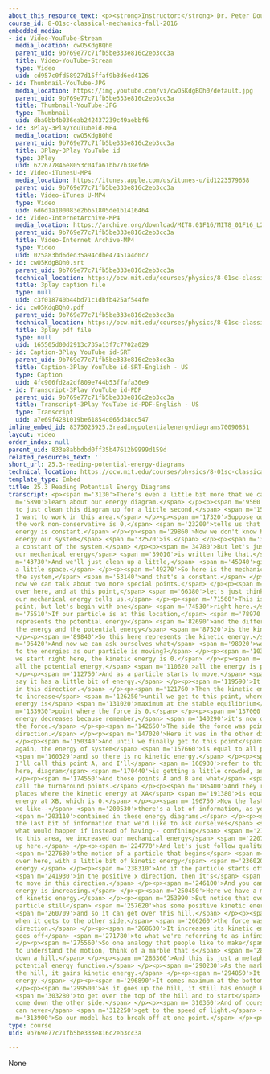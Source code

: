 ```yaml
---
about_this_resource_text: <p><strong>Instructor:</strong> Dr. Peter Dourmashkin</p>
course_id: 8-01sc-classical-mechanics-fall-2016
embedded_media:
- id: Video-YouTube-Stream
  media_location: cwO5KdgBQh0
  parent_uid: 9b769e77c71fb5be333e816c2eb3cc3a
  title: Video-YouTube-Stream
  type: Video
  uid: cd957c0fd58927d15ffaf9b3d6ed4126
- id: Thumbnail-YouTube-JPG
  media_location: https://img.youtube.com/vi/cwO5KdgBQh0/default.jpg
  parent_uid: 9b769e77c71fb5be333e816c2eb3cc3a
  title: Thumbnail-YouTube-JPG
  type: Thumbnail
  uid: dba0bb4b036eab242437239c49aebbf6
- id: 3Play-3PlayYouTubeid-MP4
  media_location: cwO5KdgBQh0
  parent_uid: 9b769e77c71fb5be333e816c2eb3cc3a
  title: 3Play-3Play YouTube id
  type: 3Play
  uid: 622677846e8053c04fa61bb77b38efde
- id: Video-iTunesU-MP4
  media_location: https://itunes.apple.com/us/itunes-u/id1223579658
  parent_uid: 9b769e77c71fb5be333e816c2eb3cc3a
  title: Video-iTunes U-MP4
  type: Video
  uid: 6d6d1a100083e2bb51805de1b1416464
- id: Video-InternetArchive-MP4
  media_location: https://archive.org/download/MIT8.01F16/MIT8_01F16_L25v03_360p.mp4
  parent_uid: 9b769e77c71fb5be333e816c2eb3cc3a
  title: Video-Internet Archive-MP4
  type: Video
  uid: 025a83bd6ded35a94cdbe47451a4d0c7
- id: cwO5KdgBQh0.srt
  parent_uid: 9b769e77c71fb5be333e816c2eb3cc3a
  technical_location: https://ocw.mit.edu/courses/physics/8-01sc-classical-mechanics-fall-2016/week-8-potential-energy-and-energy-conservation/25.3-reading-potential-energy-diagrams/25.3-reading-potential-energy-diagrams/cwO5KdgBQh0.srt
  title: 3play caption file
  type: null
  uid: c3f018740b44bd71c1dbfb425af544fe
- id: cwO5KdgBQh0.pdf
  parent_uid: 9b769e77c71fb5be333e816c2eb3cc3a
  technical_location: https://ocw.mit.edu/courses/physics/8-01sc-classical-mechanics-fall-2016/week-8-potential-energy-and-energy-conservation/25.3-reading-potential-energy-diagrams/25.3-reading-potential-energy-diagrams/cwO5KdgBQh0.pdf
  title: 3play pdf file
  type: null
  uid: 165505d00d2913c735a13f7c7702a029
- id: Caption-3Play YouTube id-SRT
  parent_uid: 9b769e77c71fb5be333e816c2eb3cc3a
  title: Caption-3Play YouTube id-SRT-English - US
  type: Caption
  uid: 4fc906fd2a2df809e744b53ffafa36e9
- id: Transcript-3Play YouTube id-PDF
  parent_uid: 9b769e77c71fb5be333e816c2eb3cc3a
  title: Transcript-3Play YouTube id-PDF-English - US
  type: Transcript
  uid: a7e69f4281019be61854c065d38cc547
inline_embed_id: 8375025925.3readingpotentialenergydiagrams70090851
layout: video
order_index: null
parent_uid: 833e8abbdbd0ff35b47612b9999d159d
related_resources_text: ''
short_url: 25.3-reading-potential-energy-diagrams
technical_location: https://ocw.mit.edu/courses/physics/8-01sc-classical-mechanics-fall-2016/week-8-potential-energy-and-energy-conservation/25.3-reading-potential-energy-diagrams/25.3-reading-potential-energy-diagrams
template_type: Embed
title: 25.3 Reading Potential Energy Diagrams
transcript: <p><span m='3130'>There's even a little bit more that we can</span> <span
  m='5890'>learn about our energy diagram.</span> </p><p><span m='9560'>And I'd like
  to just clean this diagram up for a little second,</span> <span m='15280'>because
  I want to work in this area.</span> </p><p><span m='17320'>Suppose our system, because
  the work non-conservative is 0,</span> <span m='23200'>tells us that the mechanical
  energy is constant.</span> </p><p><span m='29860'>Now we don't know how much mechanical
  energy our system</span> <span m='32570'>is.</span> </p><p><span m='33070'>That's
  a constant of the system.</span> </p><p><span m='34780'>But let's just suppose that
  our mechanical energy</span> <span m='39010'>is written like that.</span> </p><p><span
  m='43730'>And we'll just clean up a little,</span> <span m='45940'>give ourselves
  a little space.</span> </p><p><span m='49270'>So here is the mechanical energy of
  the system,</span> <span m='53140'>and that's a constant.</span> </p><p><span m='55160'>And
  now we can talk about two more special points.</span> </p><p><span m='60510'>A point
  over here, and at this point,</span> <span m='66380'>let's just think about what
  our mechanical energy tells us.</span> </p><p><span m='71560'>This is a special
  point, but let's begin with one</span> <span m='74530'>right here.</span> </p><p><span
  m='75510'>If our particle is at this location,</span> <span m='78970'>then this
  represents the potential energy</span> <span m='82690'>and the difference between
  the energy and the potential energy</span> <span m='87520'>is the kinetic energy.</span>
  </p><p><span m='89840'>So this here represents the kinetic energy.</span> </p><p><span
  m='96420'>And now we can ask ourselves what</span> <span m='98920'>would happen
  to the energies as our particle is moving?</span> </p><p><span m='103670'>So if
  we start right here, the kinetic energy is 0.</span> </p><p><span m='108340'>Because
  all the potential energy,</span> <span m='110620'>all the energy is potential.</span>
  </p><p><span m='112750'>And as a particle starts to move,</span> <span m='116450'>let's
  say it has a little bit of energy.</span> </p><p><span m='119590'>It starts to move
  in this direction.</span> </p><p><span m='121760'>Then the kinetic energy starts
  to increase</span> <span m='126250'>until we get to this point, where the kinetic
  energy is</span> <span m='131020'>maximum at the stable equilibrium</span> <span
  m='133930'>point where the force is 0.</span> </p><p><span m='137060'>Now the kinetic
  energy decreases because remember,</span> <span m='140290'>it's now going against
  the force.</span> </p><p><span m='142650'>The side the force was pointing in that
  direction.</span> </p><p><span m='147020'>Here it was in the other direction.</span>
  </p><p><span m='150340'>And until we finally get to this point</span> <span m='153550'>where,
  again, the energy of system</span> <span m='157660'>is equal to all potential energy,</span>
  <span m='160329'>and so there is no kinetic energy.</span> </p><p><span m='162790'>So
  I'll call this point A, and I'll</span> <span m='166930'>refer to this point over
  here, diagram</span> <span m='170440'>is getting a little crowded, as B.</span>
  </p><p><span m='174550'>And those points A and B are what</span> <span m='181930'>we
  call the turnaround points.</span> </p><p><span m='186400'>And they represent the
  places where the kinetic energy at XA</span> <span m='191380'>is equal to the kinetic
  energy at XB, which is 0.</span> </p><p><span m='196750'>Now the last thing that
  we like--</span> <span m='200530'>there's a lot of information, as you can see,</span>
  <span m='203110'>contained in these energy diagrams.</span> </p><p><span m='206630'>And
  the last bit of information that we'd like to ask ourselves</span> <span m='210070'>is
  what would happen if instead of having-- confining</span> <span m='214570'>our system
  to this area, we increased our mechanical energy</span> <span m='220760'>so we're
  up here.</span> </p><p><span m='224770'>And let's just follow qualitatively</span>
  <span m='227680'>the motion of a particle that begins</span> <span m='231190'>say,
  over here, with a little bit of kinetic energy</span> <span m='236020'>and potential
  energy.</span> </p><p><span m='238310'>And if the particle starts off with the velocity</span>
  <span m='241930'>in the positive x direction, then it's</span> <span m='244150'>going
  to move in this direction.</span> </p><p><span m='246100'>And you can see the kinetic
  energy is increasing.</span> </p><p><span m='250450'>Here we have a maximum amount
  of kinetic energy.</span> </p><p><span m='253990'>But notice that over here the
  particle still</span> <span m='257620'>has some positive kinetic energy,</span>
  <span m='260709'>and so it can get over this hill.</span> </p><p><span m='263440'>And
  when it gets to the other side,</span> <span m='266260'>the force was in the positive
  direction.</span> </p><p><span m='268630'>It increases its kinetic energy, and it
  goes off</span> <span m='271780'>to what we're referring to as infinity.</span>
  </p><p><span m='275560'>So one analogy that people like to make</span> <span m='279820'>is
  to understand the motion, think of a marble that's</span> <span m='284650'>rolling
  down a hill.</span> </p><p><span m='286360'>And this is just a metaphor for this
  potential energy function.</span> </p><p><span m='290230'>As the marble rolls down
  the hill, it gains kinetic energy.</span> </p><p><span m='294850'>It loses potential
  energy.</span> </p><p><span m='296890'>It comes maximum at the bottom of the hill.</span>
  </p><p><span m='299500'>As it goes up the hill, it still has enough kinetic energy</span>
  <span m='303280'>to get over the top of the hill and to start</span> <span m='306970'>to
  come down the other side.</span> </p><p><span m='310360'>And of course, our particle
  can never</span> <span m='312250'>get to the speed of light.</span> </p><p><span
  m='313900'>So our model has to break off at one point.</span> </p><p></p>
type: course
uid: 9b769e77c71fb5be333e816c2eb3cc3a

---
```

None